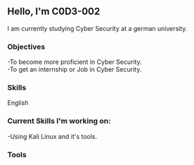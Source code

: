 ## Hello, I'm C0D3-002

I am currently studying Cyber Security at a german university.

### Objectives
-To become more proficient in Cyber Security. <br />
-To get an internship or Job in Cyber Security.

### Skills
English

### Current Skills I'm working on:
-Using Kali Linux and it's tools. 


### Tools










